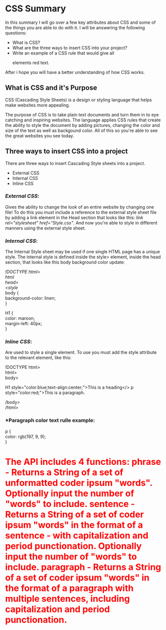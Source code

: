 # CSS Summary

 In this summary I will go over a few key attributes about CSS and some of the things you are able to do with it.
I will be answering the following questions:

* What is CSS?
* What are the three ways to insert CSS into your project?
* Write an example of a CSS rule that would give all <p> elements red text.

After i hope you will have a better understanding of how CSS works.

## What is CSS and it's Purpose

CSS (Cascading Style Sheets) is a design or styling language that helps make websites more appealing.   

The purpose of CSS is to take plain text documents and turn them in to eye catching and inspiring websites. The language applies CSS rules that create the ability to style the document by adding pictures, changing the color and size of the text as well as backgound color. All of this so you're able to see the great websites you see today.

## Three ways to insert CSS into a project

There are three ways to insert Cascading Style sheets into a project. 

* External CSS
* Internal CSS
* Inline CSS

### *External CSS*: 
 Gives the ability to change the look of an entire website by changing one file! To do this you must include a reference to the external style sheet file by adding a link element in the Head section that looks like this: *link rel="stylesheet" href="Style.css"*. And now you're able to style in different manners using the external style sheet.

### *Internal CSS*:  
The Internal Style sheet may be used if one single HTML page has a unique style. The internal style is defined inside the style> element, inside the head section, that looks like this body background color update:


*!DOCTYPE html>  
html  
head>  
<style*  
    body {  
        background-color: linen;  
    }

H1 {  
    color: maroon;  
    margin-left: 40px;  
}

### *Inline CSS*:  
Are used to style a single element. To use you must add the style attribute to the relevant element, like this:


!DOCTYPE html>  
html>  
body>

H1 style="color:blue;text-align:center;">This is a heading</>
p style="color:red;">This is a paragraph.</p>

/body>  
/html>   



### *Paragraph color text rulle example:   

p {  
    color: rgb(197, 9, 9);  
}  

<H1 style="color:red;">The API includes 4 functions: phrase - Returns a String of a set of unformatted coder ipsum "words". Optionally input the number of "words" to include. sentence - Returns a String of a set of coder ipsum "words" in the format of a sentence - with capitalization and period punctionation. Optionally input the number of "words" to include. paragraph - Returns a String of a set of coder ipsum "words" in the format of a paragraph with multiple sentences, including capitalization and period punctionation. 